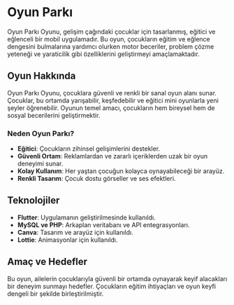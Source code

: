 # Oyun Parkı

Oyun Parkı Oyunu, gelişim çağındaki çocuklar için tasarlanmış, eğitici ve eğlenceli bir mobil uygulamadır. Bu oyun, çocukların eğitim ve eğlence dengesini bulmalarına yardımcı olurken motor beceriler, problem çözme yeteneği ve yaraticilik gibi özelliklerini geliştirmeyi amaçlamaktadır.

## Oyun Hakkında

Oyun Parkı Oyunu, çocuklara güvenli ve renkli bir sanal oyun alanı sunar. Çocuklar, bu ortamda yarışabilir, keşfedebilir ve eğitici mini oyunlarla yeni şeyler öğrenebilir. Oyunun temel amacı, çocukların hem bireysel hem de sosyal becerilerini geliştirmektir.


### Neden Oyun Parkı?

- **Eğitici**: Çocukların zihinsel gelişimlerini destekler.
- **Güvenli Ortam**: Reklamlardan ve zararlı içeriklerden uzak bir oyun deneyimi sunar.
- **Kolay Kullanım**: Her yaştan çocuğun kolayca oynayabileceği bir arayüz.
- **Renkli Tasarım**: Çocuk dostu görseller ve ses efektleri.

## Teknolojiler

- **Flutter**: Uygulamanın geliştirilmesinde kullanıldı.
- **MySQL ve PHP**: Arkaplan veritabanı ve API entegrasyonları.
- **Canva**: Tasarım ve arayüz için kullanıldı.
- **Lottie**: Animasyonlar için kullanıldı.

## Amaç ve Hedefler

Bu oyun, ailelerin çocuklarıyla güvenli bir ortamda oynayarak keyif alacakları bir deneyim sunmayı hedefler. Çocukların eğitim ihtiyaçları ve oyun keyfi dengeli bir şekilde birleştirilmiştir.
